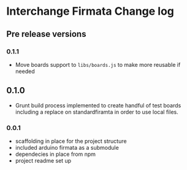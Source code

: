 # Interchange Firmata Change log

## Pre release versions

### 0.1.1

* Move boards support to `libs/boards.js` to make more reusable if needed

## 0.1.0

* Grunt build process implemented to create handful of test boards including
a replace on standardfiramta in order to use local files.

### 0.0.1

* scaffolding in place for the project structure
* included arduino firmata as a submodule
* dependecies in place from npm
* project readme set up

